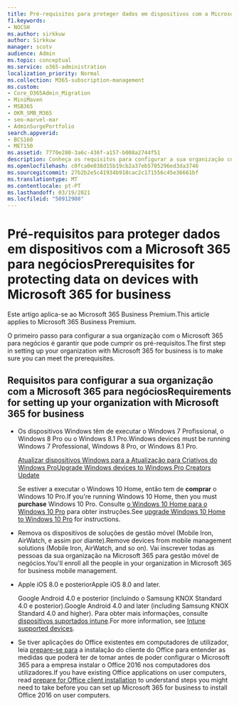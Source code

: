 ```yaml
---
title: Pré-requisitos para proteger dados em dispositivos com a Microsoft 365 para negócios
f1.keywords:
- NOCSH
ms.author: sirkkuw
author: Sirkkuw
manager: scotv
audience: Admin
ms.topic: conceptual
ms.service: o365-administration
localization_priority: Normal
ms.collection: M365-subscription-management
ms.custom:
- Core_O365Admin_Migration
- MiniMaven
- MSB365
- OKR_SMB_M365
- seo-marvel-mar
- AdminSurgePortfolio
search.appverid:
- BCS160
- MET150
ms.assetid: 7770e280-3a6c-436f-a157-b008a2744f51
description: Conheça os requisitos para configurar a sua organização com o Microsoft 365 para negócios e proteger dados de trabalho nos dispositivos dos seus utilizadores.
ms.openlocfilehash: c0fca0e038d15b19cb2a37eb5705296ed3da3746
ms.sourcegitcommit: 27b2b2e5c41934b918cac2c171556c45e36661bf
ms.translationtype: MT
ms.contentlocale: pt-PT
ms.lasthandoff: 03/19/2021
ms.locfileid: "50912908"
---
```

# <a name="prerequisites-for-protecting-data-on-devices-with-microsoft-365-for-business"></a><span data-ttu-id="d4fcf-103">Pré-requisitos para proteger dados em dispositivos com a Microsoft 365 para negócios</span><span class="sxs-lookup"><span data-stu-id="d4fcf-103">Prerequisites for protecting data on devices with Microsoft 365 for business</span></span>

<span data-ttu-id="d4fcf-104">Este artigo aplica-se ao Microsoft 365 Business Premium.</span><span class="sxs-lookup"><span data-stu-id="d4fcf-104">This article applies to Microsoft 365 Business Premium.</span></span>

<span data-ttu-id="d4fcf-105">O primeiro passo para configurar a sua organização com o Microsoft 365 para negócios é garantir que pode cumprir os pré-requisitos.</span><span class="sxs-lookup"><span data-stu-id="d4fcf-105">The first step in setting up your organization with Microsoft 365 for business is to make sure you can meet the prerequisites.</span></span>
  
## <a name="requirements-for-setting-up-your-organization-with-microsoft-365-for-business"></a><span data-ttu-id="d4fcf-106">Requisitos para configurar a sua organização com a Microsoft 365 para negócios</span><span class="sxs-lookup"><span data-stu-id="d4fcf-106">Requirements for setting up your organization with Microsoft 365 for business</span></span>

- <span data-ttu-id="d4fcf-107">Os dispositivos Windows têm de executar o Windows 7 Profissional, o Windows 8 Pro ou o Windows 8.1 Pro.</span><span class="sxs-lookup"><span data-stu-id="d4fcf-107">Windows devices must be running Windows 7 Professional, Windows 8 Pro, or Windows 8.1 Pro.</span></span>
    
    [<span data-ttu-id="d4fcf-108">Atualizar dispositivos Windows para a Atualização para Criativos do Windows Pro</span><span class="sxs-lookup"><span data-stu-id="d4fcf-108">Upgrade Windows devices to Windows Pro Creators Update</span></span>](upgrade-to-windows-pro-creators-update.md)
    
    <span data-ttu-id="d4fcf-109">Se estiver a executar o Windows 10 Home, então tem de **comprar** o Windows 10 Pro.</span><span class="sxs-lookup"><span data-stu-id="d4fcf-109">If you're running Windows 10 Home, then you must **purchase** Windows  10 Pro.</span></span> <span data-ttu-id="d4fcf-110">Consulte [o Windows 10 Home para o Windows 10 Pro](https://support.microsoft.com/office/0aee10c1-4d34-43ee-a325-579c6c2df90e) para obter instruções.</span><span class="sxs-lookup"><span data-stu-id="d4fcf-110">See [upgrade Windows 10 Home to Windows 10 Pro](https://support.microsoft.com/office/0aee10c1-4d34-43ee-a325-579c6c2df90e) for instructions.</span></span> 
    
- <span data-ttu-id="d4fcf-111">Remova os dispositivos de soluções de gestão móvel (Mobile Iron, AirWatch, e assim por diante).</span><span class="sxs-lookup"><span data-stu-id="d4fcf-111">Remove devices from mobile management solutions (Mobile Iron, AirWatch, and so on).</span></span> <span data-ttu-id="d4fcf-112">Vai inscrever todas as pessoas da sua organização na Microsoft 365 para gestão móvel de negócios.</span><span class="sxs-lookup"><span data-stu-id="d4fcf-112">You'll enroll all the people in your organization in Microsoft 365 for business mobile management.</span></span>
    
- <span data-ttu-id="d4fcf-113">Apple iOS 8.0 e posterior</span><span class="sxs-lookup"><span data-stu-id="d4fcf-113">Apple iOS 8.0 and later.</span></span>
    
    <span data-ttu-id="d4fcf-114">Google Android 4.0 e posterior (incluindo o Samsung KNOX Standard 4.0 e posterior).</span><span class="sxs-lookup"><span data-stu-id="d4fcf-114">Google Android 4.0 and later (including Samsung KNOX Standard 4.0 and higher).</span></span> <span data-ttu-id="d4fcf-115">Para obter mais informações, consulte [dispositivos suportados intune](/mem/intune/fundamentals/supported-devices-browsers).</span><span class="sxs-lookup"><span data-stu-id="d4fcf-115">For more information, see [Intune supported devices](/mem/intune/fundamentals/supported-devices-browsers).</span></span>
    
- <span data-ttu-id="d4fcf-116">Se tiver aplicações do Office existentes em computadores de utilizador, leia [prepare-se para](prepare-for-office-client-deployment.md) a instalação do cliente do Office para entender as medidas que poderá ter de tomar antes de poder configurar o Microsoft 365 para a empresa instalar o Office 2016 nos computadores dos utilizadores.</span><span class="sxs-lookup"><span data-stu-id="d4fcf-116">If you have existing Office applications on user computers, read [prepare for Office client installation](prepare-for-office-client-deployment.md) to understand steps you might need to take before you can set up Microsoft 365 for business to install Office 2016 on user computers.</span></span>